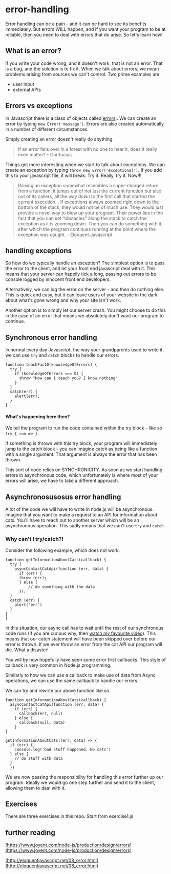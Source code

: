 # error-handling

Error handling can be a pain - and it can be hard to see its benefits immediately. But errors WILL happen, and if you want your program to be at reliable, then you need to deal with errors that do arise. So let's learn how!

## What is an error?
If you write your code wrong, and it doesn't work, that is not an error. That is a bug, and the solution is to fix it.
When we talk about errors, we mean problems arising from sources we can't control. Two prime examples are
  - user input
  - external APIs

## Errors vs exceptions
In Javascript there is a class of objects called [errors](https://developer.mozilla.org/en-US/docs/Web/JavaScript/Reference/Global_Objects/Error).. We can create an error by typing `new Error('message')`. Errors are also created automatically in a number of different circumstances.

Simply creating an error doesn't really do anything.
>If an error falls over in a forest with no one to hear it, does it really even matter? - Confucius

Things get more interesting when we start to talk about exceptions. We can create an exception by typing `throw new Error('exceptional')`. If you add this to your javascript file, it will break. Try it. Really, try it. Now!!!

> Raising an exception somewhat resembles a super-charged return from a function: it jumps out of not just the current function but also out of its callers, all the way down to the first call that started the current execution... If exceptions always zoomed right down to the bottom of the stack, they would not be of much use. They would just provide a novel way to blow up your program. Their power lies in the fact that you can set “obstacles” along the stack to catch the exception as it is zooming down. Then you can do something with it, after which the program continues running at the point where the exception was caught. - Eloquent Javascript

## handling exceptions
So how do we typically handle an exception? The simplest option is to pass the error to the client, and let your front end javascript deal with it. This means that your server can happily tick a long, passing out errors to be console logged by innocent front end developers.

Alternatively, we can log the error on the server - and then do nothing else. This is quick and easy, but it can leave users of your website in the dark about what's gone wrong and why your site isn't work.

Another option is to simply let our server crash. You might choose to do this in the case of an error that means we absolutely don't want our program to continue.

## Synchronous error handling
  In normal every day Javascript, the way your grandparents used to write it, we can use `try` and `catch` blocks to handle our errors.

```
function teachFac10(knowledgeOfErrors) {
  try {
    if (knowledgeOfErrors === 0) {
      throw "How can I teach you? I know nothing"
    }
  }
  catch(err) {
    alert(err);
  }
}
```

#### What's happening here then?
We tell the program to run the code contained within the try block - like so `try { run me }`.

If something is thrown with this try block, your program will immediately jump to the catch block - you can imagine catch as being like a function with a single argument. That argument is always the error that has been thrown.

This sort of code relies on SYNCHRONICITY. As soon as we start handling errors in asynchronous code, which unfortunately is where most of your errors will arise, we have to take a different approach.

## Asynchronosusosus error handling
A lot of the code we will have to write in node.js will be asynchronous. Imagine that you want to make a request to an API for information about cats. You'll have to reach out to another server which will be an asynchronous operation. This sadly means that we can't use `try` and `catch`

### Why can't I try/catch?!
Consider the following example, which does not work.
  ```
  function getInformationAboutCats(callback) {
    try {
      asyncContactCatApi(function (err, data) {
        if (err) {
        throw (err);
        } else {
            // do something with the data
        });
    }
    catch (err) {
      alert('err')
    }
  }
}
  ```
In this situation, our async call has to wait until the rest of our synchronous code runs (If you are curious why, then [watch my favourite video](https://www.youtube.com/watch?v=8aGhZQkoFbQ)). This means that our catch statement will have been skipped over before our error is thrown. If we ever throw an error from the cat API our program will die. What a disaster!

You will by now hopefully have seen some error first callbacks. This style of callback is very common in Node.js programming.

Similarly to how we can use a callback to make use of data from Async operations, we can use the same callback to handle our errors.

We can try and rewrite our above function like so
```
function getInformationAboutCats(callback) {
  asyncContactCatApi(function (err, data) {
    if (err) {
      callback(err, null)
    } else {
      callback(null, data)
    }
}

getInformationAboutCats((err, data) => {
  if (err) {
    console.log('bad stuff happened. No cats')
  } else {
    // do stuff with data
  }
  })
```

We are now passing the responsibility for handling this error further up our program. Ideally we would go one step further and send it to the client, allowing them to deal with it.

## Exercises
There are three exercises in this repo. Start from exercise1.js

## further reading

[https://www.joyent.com/node-js/production/design/errors](https://www.joyent.com/node-js/production/design/errors)

[http://eloquentjavascript.net/08_error.html](http://eloquentjavascript.net/08_error.html)
